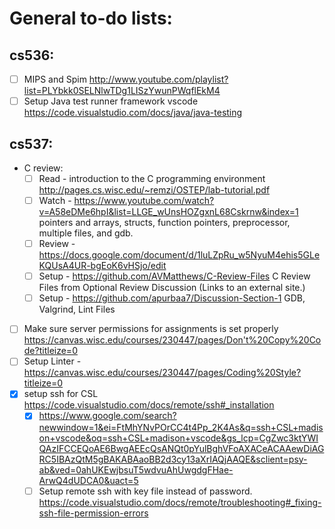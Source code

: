 # General to-do lists: 

## cs536: 
- [ ] MIPS and Spim http://www.youtube.com/playlist?list=PLYbkk0SELNlwTDg1LISzYwunPWqflEkM4
- [ ] Setup Java test runner framework vscode https://code.visualstudio.com/docs/java/java-testing

## cs537: 
- C review: 
  - [ ] Read - introduction to the C programming environment http://pages.cs.wisc.edu/~remzi/OSTEP/lab-tutorial.pdf
  - [ ] Watch - https://www.youtube.com/watch?v=A58eDMe6hpI&list=LLGE_wUnsHOZgxnL68Cskrnw&index=1 pointers and arrays, structs, function pointers, preprocessor, multiple files, and gdb.
  - [ ] Review - https://docs.google.com/document/d/1luLZpRu_w5NyuM4ehis5GLeKQUsA4UR-bgEoK6vHSjo/edit
  - [ ] Setup - https://github.com/AVMatthews/C-Review-Files C Review Files from Optional Review Discussion (Links to an external site.)
  - [ ] Setup - https://github.com/apurbaa7/Discussion-Section-1  GDB, Valgrind, Lint Files
- [ ] Make sure server permissions for assignments is set properly https://canvas.wisc.edu/courses/230447/pages/Don't%20Copy%20Code?titleize=0
- [ ] Setup Linter - https://canvas.wisc.edu/courses/230447/pages/Coding%20Style?titleize=0
- [x] setup ssh for CSL https://code.visualstudio.com/docs/remote/ssh#_installation
  - [x] https://www.google.com/search?newwindow=1&ei=FtMhYNvPOrCC4t4Pp_2K4As&q=ssh+CSL+madison+vscode&oq=ssh+CSL+madison+vscode&gs_lcp=CgZwc3ktYWIQAzIFCCEQoAE6BwgAEEcQsANQt0pYulBghVFoAXACeACAAewDiAGRC5IBAzQtM5gBAKABAaoBB2d3cy13aXrIAQjAAQE&sclient=psy-ab&ved=0ahUKEwjbsuT5wdvuAhUwgdgFHae-ArwQ4dUDCA0&uact=5
  - [ ] Setup remote ssh with key file instead of password. https://code.visualstudio.com/docs/remote/troubleshooting#_fixing-ssh-file-permission-errors
